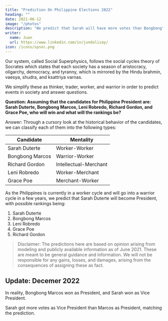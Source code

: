 ```yaml
---
title: "Prediction On Philippine Elections 2022"
heading: ""
date: 2021-06-12
image: "/photos"
description: "We predict that Sarah will have more votes than Bongbong"
writer:
  name: Juan
  url: https://www.linkedin.com/in/jundalisay/
icon: /icons/spsoc.png
---
```



Our system, called Social Superphysics, follows the social cycles theory of Socrates which states that each society has a season of aristocracy, oligarchy, democracy, and tyranny, which is mirrored by the Hindu brahmin, vaesya, shudra, and ksattriya varnas. 

We simplify these as thinker, trader, worker, and warrior in order to predict events in society and answer questions.


**Question: Assuming that the candidates for Philippine President are: Sarah Duterte, Bongbong Marcos, Leni Robredo, Richard Gordon, and Grace Poe, who will win and what will the rankings be?**


Answer: Through a cursory look at the historical behavior of the candidates, we can classify each of them into the following types:

Candidate | Mentality
--- | ---
Sarah Duterte | Worker-Worker
Bongbong Marcos | Warrior-Worker
Richard Gordon | Intellectual-Merchant
Leni Robredo | Worker-Merchant
Grace Poe | Merchant-Worker

As the Philippines is currently in a worker cycle and will go into a warrior cycle in a few years, we predict that Sarah Duterte will become President, with possible rankings being:

1. Sarah Duterte
2. Bongbong Marcos
3. Leni Robredo
4. Grace Poe
5. Richard Gordon

> Disclaimer: The predictions here are based on opinion arising from modeling and publicly available information as of June 2021. These are meant to be general guidance and information. We will not be responsible for any gains, losses, and damages, arising from the consequences of assigning these as fact.


## Update: Decemer 2022

In reality, Bongbong Marcos won as President, and Sarah won as Vice President. 

Sarah got more votes as Vice President than Marcos as President, matching the prediction. 

